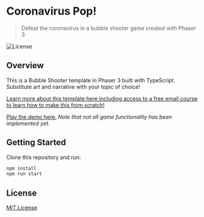 # Coronavirus Pop!
> Defeat the coronavirus in a bubble shooter game created with Phaser 3

![License](https://img.shields.io/badge/license-MIT-green)

## Overview

This is a Bubble Shooter template in Phaser 3 built with TypeScript. Substitute art and narrative with your topic of choice!

[Learn more about this template here including access to a free email course to learn how to make this from scratch!](https://ourcade.co/templates/coronavirus-bubble-shooter-template)

[Play the demo here.](https://ourcade.github.io/coronavirus-pop-phaser/) *Note that not all game functionality has been implemented yet.*

## Getting Started

Clone this repository and run:

```bash
npm install
npm run start
```

## License

[MIT License](https://github.com/ourcade/coronavirus-pop-phaser3/blob/master/LICENSE)
